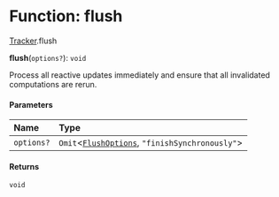 # Function: flush

[Tracker](/auto-docs/fixed-layout-editor/modules/Tracker.md).flush

**flush**(`options?`): `void`

Process all reactive updates immediately and ensure that all invalidated computations are rerun.

#### Parameters

| Name | Type |
| :------ | :------ |
| `options?` | `Omit`<[`FlushOptions`](/auto-docs/fixed-layout-editor/interfaces/Tracker.FlushOptions.md), `"finishSynchronously"`> |

#### Returns

`void`
